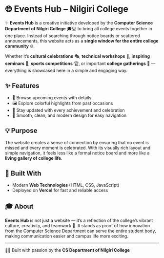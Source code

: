 # 🌐 Events Hub – Nilgiri College  

✨ **Events Hub** is a creative initiative developed by the **Computer Science Department of Nilgiri College** 🎓💻 to bring all college events together in one place. Instead of searching through notice boards or scattered announcements, this website acts as a **single window for the entire college community** 🌐.  

Whether it’s **cultural celebrations** 🎭, **technical workshops** 🔬, **inspiring seminars** 🎤, **sports competitions** 🏆, or important **college gatherings** 🎉 — everything is showcased here in a simple and engaging way.  

## ✨ Features
- 📅 Browse upcoming events with details  
- 🖼️ Explore colorful highlights from past occasions  
- 🎉 Stay updated with every achievement and celebration  
- 🌟 Smooth, clean, and modern design for easy navigation  

## 💡 Purpose
The website creates a sense of connection by ensuring that no event is missed and every moment is celebrated. With its visually rich layout and simple navigation, it feels less like a formal notice board and more like a **living gallery of college life**.  

## 🚀 Built With
- Modern **Web Technologies** (HTML, CSS, JavaScript)  
- Deployed on **Vercel** for fast and reliable access  

## 🎓 About
**Events Hub** is not just a website — it’s a reflection of the college’s vibrant culture, creativity, and teamwork 💫. It stands as proof of how innovation from the Computer Science Department can serve the entire student body, making communication easier and campus life more exciting.  

---
👨‍💻 Built with passion by the **CS Department of Nilgiri College**  
